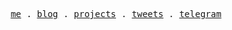 <p align="center">
  <samp>
    <a href="https://hywax.space/">me</a> .
    <a href="https://hywax.space/posts">blog</a> .
    <a href="https://hywax.space/projects">projects</a> .
    <a href="https://twitter.com/hywax_">tweets</a> .
    <a href="https://t.me/hywax">telegram</a>
  </samp>
</p>
